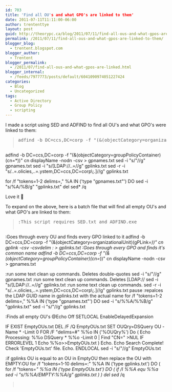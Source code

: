 ```yaml
---
id: 703
title: 'Find all OU's and what GPO's are linked to them'
date: 2011-07-11T11:11:00-06:00
author: trententtye
layout: post
guid: http://theorypc.ca/blog/2011/07/11/find-all-ous-and-what-gpos-are-linked-to-them/
permalink: /2011/07/11/find-all-ous-and-what-gpos-are-linked-to-them/
blogger_blog:
  - trentent.blogspot.com
blogger_author:
  - Trentent
blogger_permalink:
  - /2011/07/find-all-ous-and-what-gpos-are-linked.html
blogger_internal:
  - /feeds/7977773/posts/default/6041090974051227424
categories:
  - Blog
  - Uncategorized
tags:
  - Active Directory
  - Group Policy
  - scripting
---
```

I made a script using SED and ADFIND to find all OU's and what GPO's were linked to them:

> <pre class="lang:batch decode:true ">adfind -b DC=ccs,DC=corp -f "(&(objectCategory=organizationalUnit)(gPLink=*))" cn gplink -csv -csvdelim : > gplinks.txt
adfind -b DC=ccs,DC=corp -f "(&(objectCategory=groupPolicyContainer)(cn=*))" cn displayName -nodn -csv > gpnames.txt
sed -i "s/\"//g" gpnames.txt
sed -i "s/\[LDAP:\/\/..=//g" gplinks.txt
sed -r -i "s/..=.olicies,..=.ystem,DC=ccs,DC=corp\\;.\]//g" gplinks.txt

for /f "tokens=1-2 delims=," %A IN ('type "gpnames.txt"') DO sed -i "s/%A/%B/g" "gplinks.txt"
del sed* /q</pre>

Love it 🙂

To expand on the above, here is a batch file that will find all empty OU's and what GPO's are linked to them:

> <pre class="lang:batch decode:true ">:This script requires SED.txt and ADFIND.exe

:Goes through every OU and finds every GPO linked to it
adfind -b DC=ccs,DC=corp -f "(&(objectCategory=organizationalUnit)(gPLink=*))" cn gplink -csv -csvdelim : > gplinks.txt
:Goes through every GPO and finds it's common name
adfind -b DC=ccs,DC=corp -f "(&(objectCategory=groupPolicyContainer)(cn=*))" cn displayName -nodn -csv > gpnames.txt

:run some text clean up commands. Deletes double-quotes
sed -i "s/\"//g" gpnames.txt
:run some text clean up commands. Deletes [LDAP://
sed -i "s/\[LDAP:\/\/..=//g" gplinks.txt
:run some text clean up commands.
sed -r -i "s/..=.olicies,..=.ystem,DC=ccs,DC=corp\\;.\]//g" gplinks.txt
pause
:repalces the LDAP GUID name in gplinks.txt with the actual name
for /f "tokens=1-2 delims=," %%A IN ('type "gpnames.txt"') DO sed -i "s/%%A/%%B/g" "gplinks.txt"
sed -i "s/\"//g" gplinks.txt

:Finds all empty OU's
@Echo Off
SETLOCAL EnableDelayedExpansion

IF EXIST EmptyOUs.txt DEL /F /Q EmptyOUs.txt
SET OUQry=DSQuery OU -Name * -Limit 0
FOR /F "delims=#" %%o IN ('%OUQry%') Do (
Echo Processing: %%o
DSQuery * %%o -Limit 0 | Find "CN=" >NUL
IF ERRORLEVEL 1 Echo %%o>>EmptyOUs.txt
)
Echo.
Echo Search Complete! Check 'EmptyOUs.txt' file.
Echo.
ENDLOCAL
sed -i "s/\"//g" EmptyOUs.txt


:if gplinks OU is equal to an OU in EmptyOU then replace the OU with EMPTY:OU
for /f "tokens=1-10 delims=:" %%A IN ('type gplinks.txt') DO (
for /f "tokens=*" %%a IN ('type EmptyOUs.txt') DO (
if /I %%A equ %%a sed -i "s/%%A/EMPTY:%%A/g" gplinks.txt
)
)
del sed* /q</pre>
> 
> &nbsp;

<!-- AddThis Advanced Settings generic via filter on the_content -->

<!-- AddThis Share Buttons generic via filter on the_content -->